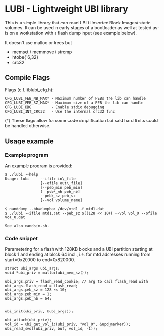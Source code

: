 # LUBI - Lightweight UBI library

This is a simple library that can read UBI (Unsorted Block Images) static volumes.
It can be used in early stages of a bootloader as well as tested as-is on a workstation
with a flash dump input (see example below).

It doesn't use malloc or trees but
- memset / memmove / strcmp
- htobe{16,32}
- crc32

## Compile Flags

Flags (c.f. liblubi\_cfg.h):

```
CFG_LUBI_PEB_NB_MAX* - Maximum number of PEBs the lib can handle
CFG_LUBI_PEB_SZ_MAX* - Maximum size of a PEB the lib can handle
CFG_LUBI_DBG         - Enable stdio debugging
CFG_LUBI_INT_CRC32   - Use the internal crc32 func
```

(\*) These flags allow for some code simplification but said hard limits could be handled
otherwise.

## Usage example
### Example program
An example program is provided:
```
$ ./lubi --help
Usage: lubi     --ifile in\_file
                [--ofile out\_file]
                [--peb_min peb_min]
                [--peb\_nb peb_nb]
                --peb\_sz peb_sz
                [--vol volume_name]

$ nanddump --bb=dumpbad /dev/mtd1 -f mtd1.dat
$ ./lubi --ifile mtd1.dat --peb_sz $((128 << 10)) --vol vol_0 --ofile vol_0.dat

See also nandsim.sh.
```
### Code snippet

Parametering for a flash with 128KB blocks and a UBI partition starting at block 1 and ending
at block 64 incl., i.e. for mtd addresses running from start=0x20000 to end=0x820000.

```
struct ubi_args ubi_args;
void *ubi_priv = malloc(ubi_mem_sz());

ubi_args.priv = flash_read_cookie; // arg to call flash_read with
ubi_args.flash_read = flash_read;
ubi_args.peb_sz = 128 << 10;
ubi_args.peb_min = 1;
ubi_args.peb_nb = 64;


ubi_init(ubi_priv, &ubi_args));

ubi_attach(ubi_priv);
vol_id = ubi_get_vol_id(ubi_priv, "vol_0", &upd_marker));
ubi_read_svol(ubi_priv, buf, vol_id, -1));
```
